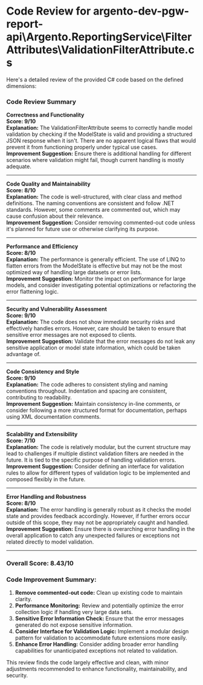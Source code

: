 # Code Review for argento-dev-pgw-report-api\Argento.ReportingService\FilterAttributes\ValidationFilterAttribute.cs

Here's a detailed review of the provided C# code based on the defined dimensions:

### Code Review Summary

**Correctness and Functionality**  
**Score: 9/10**  
**Explanation:** The ValidationFilterAttribute seems to correctly handle model validation by checking if the ModelState is valid and providing a structured JSON response when it isn't. There are no apparent logical flaws that would prevent it from functioning properly under typical use cases.  
**Improvement Suggestion:** Ensure there is additional handling for different scenarios where validation might fail, though current handling is mostly adequate.

---

**Code Quality and Maintainability**  
**Score: 8/10**  
**Explanation:** The code is well-structured, with clear class and method definitions. The naming conventions are consistent and follow .NET standards. However, some comments are commented out, which may cause confusion about their relevance.  
**Improvement Suggestion:** Consider removing commented-out code unless it's planned for future use or otherwise clarifying its purpose.

---

**Performance and Efficiency**  
**Score: 8/10**  
**Explanation:** The performance is generally efficient. The use of LINQ to flatten errors from the ModelState is effective but may not be the most optimized way of handling large datasets or error lists.  
**Improvement Suggestion:** Monitor the impact on performance for large models, and consider investigating potential optimizations or refactoring the error flattening logic.

---

**Security and Vulnerability Assessment**  
**Score: 9/10**  
**Explanation:** The code does not show immediate security risks and effectively handles errors. However, care should be taken to ensure that sensitive error messages are not exposed to clients.  
**Improvement Suggestion:** Validate that the error messages do not leak any sensitive application or model state information, which could be taken advantage of.

---

**Code Consistency and Style**  
**Score: 9/10**  
**Explanation:** The code adheres to consistent styling and naming conventions throughout. Indentation and spacing are consistent, contributing to readability.  
**Improvement Suggestion:** Maintain consistency in-line comments, or consider following a more structured format for documentation, perhaps using XML documentation comments.

---

**Scalability and Extensibility**  
**Score: 7/10**  
**Explanation:** The code is relatively modular, but the current structure may lead to challenges if multiple distinct validation filters are needed in the future. It is tied to the specific purpose of handling validation errors.  
**Improvement Suggestion:** Consider defining an interface for validation rules to allow for different types of validation logic to be implemented and composed flexibly in the future.

---

**Error Handling and Robustness**  
**Score: 8/10**  
**Explanation:** The error handling is generally robust as it checks the model state and provides feedback accordingly. However, if further errors occur outside of this scope, they may not be appropriately caught and handled.  
**Improvement Suggestion:** Ensure there is overarching error handling in the overall application to catch any unexpected failures or exceptions not related directly to model validation.

---

### Overall Score: 8.43/10

### Code Improvement Summary:
1. **Remove commented-out code:** Clean up existing code to maintain clarity.
2. **Performance Monitoring:** Review and potentially optimize the error collection logic if handling very large data sets.
3. **Sensitive Error Information Check:** Ensure that the error messages generated do not expose sensitive information.
4. **Consider Interface for Validation Logic:** Implement a modular design pattern for validation to accommodate future extensions more easily.
5. **Enhance Error Handling:** Consider adding broader error handling capabilities for unanticipated exceptions not related to validation.

This review finds the code largely effective and clean, with minor adjustments recommended to enhance functionality, maintainability, and security.